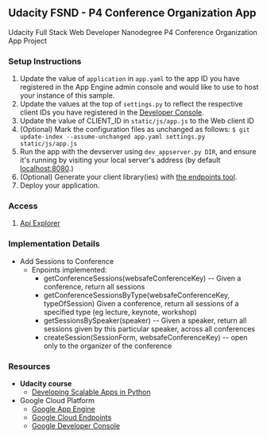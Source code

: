 ## Udacity FSND -  P4 Conference Organization App
Udacity Full Stack Web Developer Nanodegree P4 Conference Organization App Project

### Setup Instructions
1. Update the value of `application` in `app.yaml` to the app ID you
   have registered in the App Engine admin console and would like to use to host
   your instance of this sample.
1. Update the values at the top of `settings.py` to
   reflect the respective client IDs you have registered in the
   [Developer Console][4].
1. Update the value of CLIENT_ID in `static/js/app.js` to the Web client ID
1. (Optional) Mark the configuration files as unchanged as follows:
   `$ git update-index --assume-unchanged app.yaml settings.py static/js/app.js`
1. Run the app with the devserver using `dev_appserver.py DIR`, and ensure it's running by visiting your local server's address (by default [localhost:8080][5].)
1. (Optional) Generate your client library(ies) with [the endpoints tool][6].
1. Deploy your application.

### Access
1. [Api Explorer](https://aqueous-argon-867.appspot.com/_ah/api/explorer)

### Implementation Details
* Add Sessions to Conference
    * Enpoints implemented:
        * getConferenceSessions(websafeConferenceKey) -- Given a conference, return all sessions
        * getConferenceSessionsByType(websafeConferenceKey, typeOfSession) Given a conference, return all sessions of a specified type (eg lecture, keynote, workshop)
        * getSessionsBySpeaker(speaker) -- Given a speaker, return all sessions given by this particular speaker, across all conferences
        * createSession(SessionForm, websafeConferenceKey) -- open only to the organizer of the conference

### Resources
* **Udacity course**
    * [Developing Scalable Apps in Python](https://www.udacity.com/course/developing-scalable-apps-in-python--ud858)
* Google Cloud Platform
    * [Google App Engine](https://developers.google.com/appengine)
    * [Google Cloud Endpoints](https://developers.google.com/appengine/docs/python/endpoints/)
    * [Google Developer Console](https://console.developers.google.com/)

[4]: https://console.developers.google.com/
[5]: https://localhost:8080/
[6]: https://developers.google.com/appengine/docs/python/endpoints/endpoints_tool
[7]: https://aqueous-argon-867.appspot.com
